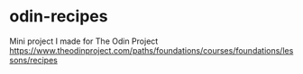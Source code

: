 # odin-recipes
Mini project I made for The Odin Project https://www.theodinproject.com/paths/foundations/courses/foundations/lessons/recipes
